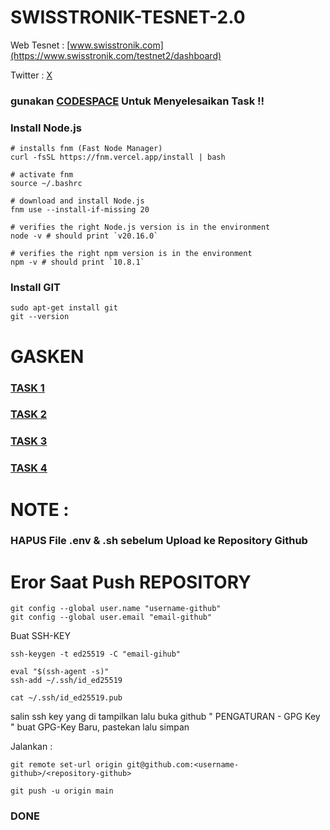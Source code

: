 # SWISSTRONIK-TESNET-2.0
Web Tesnet : [www.swisstronik.com](https://www.swisstronik.com/testnet2/dashboard)

Twitter : [X](https://x.com/swisstronik)

### gunakan [CODESPACE](https://github.com/codespaces) Untuk Menyelesaikan Task !!

### Install Node.js

```
# installs fnm (Fast Node Manager)
curl -fsSL https://fnm.vercel.app/install | bash

# activate fnm
source ~/.bashrc

# download and install Node.js
fnm use --install-if-missing 20

# verifies the right Node.js version is in the environment
node -v # should print `v20.16.0`

# verifies the right npm version is in the environment
npm -v # should print `10.8.1`
```
### Install GIT

```
sudo apt-get install git
git --version
```
# GASKEN

### [TASK 1](https://github.com/Nanangwibow0/swisstronik-Tesnet-2.0/blob/main/DEPLOY.md)
### [TASK 2](https://github.com/Nanangwibow0/Tutor-swisstronik/blob/main/MINT-100-ERC-20.md)
### [TASK 3](https://github.com/Nanangwibow0/Tutor-swisstronik/blob/main/MintERC721.md)
### [TASK 4](https://github.com/Nanangwibow0/Tutor-swisstronik/blob/main/PERC-20.md)


# NOTE :

### HAPUS File .env & .sh sebelum Upload ke Repository Github

# Eror Saat Push REPOSITORY 

```
git config --global user.name "username-github"
git config --global user.email "email-github"
```

Buat SSH-KEY

```
ssh-keygen -t ed25519 -C "email-gihub"

```

```
eval "$(ssh-agent -s)"
ssh-add ~/.ssh/id_ed25519

```
```
cat ~/.ssh/id_ed25519.pub

```
salin ssh key yang di tampilkan lalu buka github " PENGATURAN - GPG Key " buat GPG-Key Baru, pastekan lalu simpan

Jalankan :

```
git remote set-url origin git@github.com:<username-github>/<repository-github>
```
```
git push -u origin main
```
### DONE
